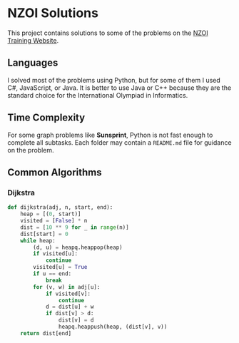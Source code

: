 # NZOI Solutions

This project contains solutions to some of the problems on the [NZOI Training Website](https://train.nzoi.org.nz).

## Languages

I solved most of the problems using Python, but for some of them I used C#, JavaScript, or Java. It is better to use Java or C++ because they are the standard choice for the International Olympiad in Informatics.

## Time Complexity

For some graph problems like **Sunsprint**, Python is not fast enough to complete all subtasks. Each folder may contain a `README.md` file for guidance on the problem.

## Common Algorithms

### Dijkstra

```py
def dijkstra(adj, n, start, end):
    heap = [(0, start)]
    visited = [False] * n
    dist = [10 ** 9 for _ in range(n)]
    dist[start] = 0
    while heap:
        (d, u) = heapq.heappop(heap)
        if visited[u]:
            continue
        visited[u] = True
        if u == end:
            break
        for (v, w) in adj[u]:
            if visited[v]:
                continue
            d = dist[u] + w
            if dist[v] > d:
                dist[v] = d
                heapq.heappush(heap, (dist[v], v))
    return dist[end]
```